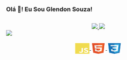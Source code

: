 <!--
**Gleendon/Gleendon** is a ✨ _special_ ✨ repository because its `README.md` (this file) appears on your GitHub profile.

Here are some ideas to get you started:

- 🔭 I’m currently working on ...
- 🌱 I’m currently learning ...
- 👯 I’m looking to collaborate on ...
- 🤔 I’m looking for help with ...
- 💬 Ask me about ...
- 📫 How to reach me: ...
- 😄 Pronouns: ...
- ⚡ Fun fact: ...
-->

### Olá 👋! Eu Sou Glendon Souza! 

  ##

<div align="center">
  <a href="https://github.com/Gleendon">
  <img height="180em" src="https://github-readme-stats.vercel.app/api?username=Gleendon&show_icons=true&theme=radical&include_all_commits=true&count_private=true"/>
  <img height="180em" src="https://github-readme-stats.vercel.app/api/top-langs/?username=Gleendon&layout=compact&langs_count=7&theme=radical"/>
</div>
  
 <div aling="center">
  <img width="720p" src="https://cdnb.artstation.com/p/assets/images/images/024/538/827/original/pixel-jeff-clipa-s.gif?1582740711">
 </div>
  
  <div style="display: inline_block" align="center"><br>
  <img align="center" alt="Js" height="30" width="40" src="https://raw.githubusercontent.com/devicons/devicon/master/icons/javascript/javascript-plain.svg">
  <img align="center" alt="HTML" height="30" width="40" src="https://raw.githubusercontent.com/devicons/devicon/master/icons/html5/html5-original.svg">
  <img align="center" alt="CSS" height="30" width="40" src="https://raw.githubusercontent.com/devicons/devicon/master/icons/css3/css3-original.svg">
</div>
